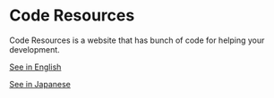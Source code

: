 # Code Resources

Code Resources is a website that has bunch of code for helping your development.

[See in English](https://code-resources.netlify.app/ja)

[See in Japanese](https://code-resources.netlify.app/ja)